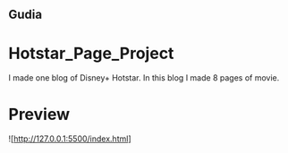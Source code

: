 ## Gudia
# Hotstar_Page_Project
I made one blog of Disney+ Hotstar.
In this blog I made 8 pages of movie.
# Preview
![http://127.0.0.1:5500/index.html]
